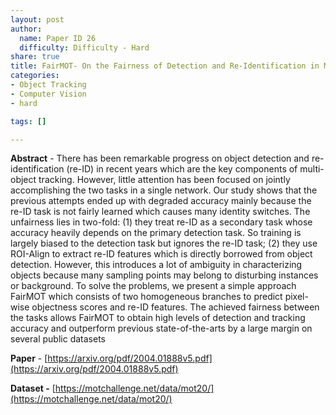 ```yaml
---
layout: post
author:
  name: Paper ID 26
  difficulty: Difficulty - Hard
share: true
title: FairMOT- On the Fairness of Detection and Re-Identification in Multiple Object Tracking
categories:
- Object Tracking
- Computer Vision
- hard

tags: []

---
```

**Abstract** - There has been remarkable progress on object detection and re-identification (re-ID) in recent years which are the key components of multi-object tracking. However, little attention has been focused on jointly accomplishing the two tasks in a single network. Our study shows that the previous attempts ended up with degraded accuracy mainly because the re-ID task is not fairly learned which causes many identity switches. The unfairness lies in two-fold: (1) they treat re-ID as a secondary task whose accuracy heavily depends on the primary detection task. So training is largely biased to the detection task but ignores the re-ID task; (2) they use ROI-Align to extract re-ID features which is directly borrowed from object detection. However, this introduces a lot of ambiguity in characterizing objects because many sampling points may belong to disturbing instances or background. To solve the problems, we present a simple approach FairMOT which consists of two homogeneous branches to predict pixel-wise objectness scores and re-ID features. The achieved fairness between the tasks allows FairMOT to obtain high levels of detection and tracking accuracy and outperform previous state-of-the-arts by a large margin on several public datasets

**Paper** - [https://arxiv.org/pdf/2004.01888v5.pdf](https://arxiv.org/pdf/2004.01888v5.pdf)

**Dataset -** [https://motchallenge.net/data/mot20/](https://motchallenge.net/data/mot20/)
    